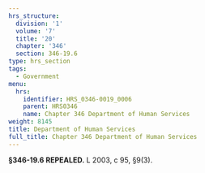 ```yaml
---
hrs_structure:
  division: '1'
  volume: '7'
  title: '20'
  chapter: '346'
  section: 346-19.6
type: hrs_section
tags:
  - Government
menu:
  hrs:
    identifier: HRS_0346-0019_0006
    parent: HRS0346
    name: Chapter 346 Department of Human Services
weight: 8145
title: Department of Human Services
full_title: Chapter 346 Department of Human Services
---
```

**§346-19.6 REPEALED.** L 2003, c 95, §9(3).
